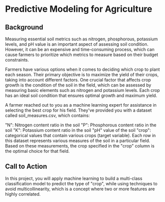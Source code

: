 # Predictive Modeling for Agriculture

## Background
Measuring essential soil metrics such as nitrogen, phosphorous, potassium levels, and pH value is an important aspect of assessing soil condition. However, it can be an expensive and time-consuming process, which can cause farmers to prioritize which metrics to measure based on their budget constraints.

Farmers have various options when it comes to deciding which crop to plant each season. Their primary objective is to maximize the yield of their crops, taking into account different factors. One crucial factor that affects crop growth is the condition of the soil in the field, which can be assessed by measuring basic elements such as nitrogen and potassium levels. Each crop has an ideal soil condition that ensures optimal growth and maximum yield.

A farmer reached out to you as a machine learning expert for assistance in selecting the best crop for his field. They've provided you with a dataset called soil_measures.csv, which contains:

"N": Nitrogen content ratio in the soil
"P": Phosphorous content ratio in the soil
"K": Potassium content ratio in the soil
"pH" value of the soil
"crop": categorical values that contain various crops (target variable).
Each row in this dataset represents various measures of the soil in a particular field. Based on these measurements, the crop specified in the "crop" column is the optimal choice for that field.

## Call to Action
In this project, you will apply machine learning to build a multi-class classification model to predict the type of "crop", while using techniques to avoid multicollinearity, which is a concept where two or more features are highly correlated.
